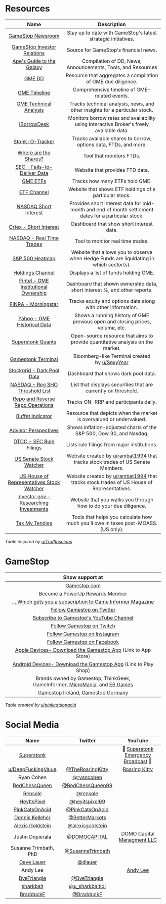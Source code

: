 # Resources

| Name | Description |
| :---: | :---: |
| [GameStop Newsroom](https://gamestop.gcs-web.com/news-releases-0) | Stay up to date with GameStop's latest strategic initiatives. |
| [GameStop Investor Relations](https://gamestop.gcs-web.com/home) | Source for GameStop's financial news. |
| [Ape's Guide to the Galaxy](https://www.reddit.com/r/DDintoGME/comments/mnss65/the_apes_guide_to_the_galaxy_a_compilation_of_dds/?utm_medium=android_app&utm_source=share) | Compilation of DD, News, Announcements, Tools, and Resources |
| [GME DD](https://gmedd.com/) | Resource that aggregates a compilation of GME due diligence. |
| [GME Timeline](https://gmetimeline.com/) | Comprehensive timeline of GME-related events. |
| [GME Technical Analysis](https://www.investing.com/equities/gamestop-corp-technical) | Tracks technical analysis, news, and other insights for a particular stock. |
| [IBorrowDesk](https://iborrowdesk.com/report/GME) | Monitors borrow rates and availability using Interactive Broker's freely available data. |
| [Stonk-O-Tracker](https://gme.crazyawesomecompany.com/) | Tracks available shares to borrow, options data, FTDs, and more. |
| [Where are the Shares?](https://wherearetheshares.com/) | Tool that monitors FTDs. |
| [SEC - Fails-to-Deliver Data](https://www.sec.gov/data/foiadocsfailsdatahtm) | Website that provides FTD data. |
| [GME ETFs](https://www.etf.com/stock/GME) | Tracks how many ETFs hold GME. |
| [ETF Channel](https://www.etfchannel.com/symbol/gme/) | Website that shows ETF holdings of a particular stock. |
| [NASDAQ Short Interest](https://www.nasdaqtrader.com/Trader.aspx?id=ShortInterest#) | Provides short interest data for mid-month and end of month settlement dates for a particular stock. |
| [Ortex - Short Interest](https://www.ortex.com/symbol/NYSE/GME/short_interest) | Dashboard that show short interest data. |
| [NASDAQ - Real Time Trades](https://www.nasdaq.com/market-activity/stocks/gme/latest-real-time-trades) | Tool to monitor real time trades. |
| [S&P 500 Heatmap](https://finviz.com/map.ashx) | Website that allows you to observe when Hedge Funds are liquidating in which sector(s). |
| [Holdings Channel](https://www.holdingschannel.com/bystock/?symbol=gme) | Displays a list of funds holding GME. |
| [Fintel - GME Institutional Ownership](https://fintel.io/so/us/gme) | Dashboard that shown ownership data, short interest %, and other reports. |
| [FINRA - Morningstar](http://finra-markets.morningstar.com/MarketData/EquityOptions/detail.jsp?query=14%3A0P000002CH&sdkVersion=2.60.0) | Tracks equity and options data along with other information. |
| [Yahoo - GME Historical Data](https://finance.yahoo.com/quote/GME/history?p=GME) | Shows a running history of GME previous open and closing prices, volume, etc. |
| [Superstonk Quants](https://www.superstonkquant.org/) | Open-source resource that aims to provide quantitative analysis on the market. |
| [Gamestonk Terminal](https://www.reddit.com/r/DDintoGME/comments/mxl0co/move_over_bloomberg_terminal_here_comes_gamestonk/) | Bloomberg-like Terminal created by [u/SexyYear](https://www.reddit.com/u/SexyYear/) |
| [Stockgrid - Dark Pool Data](https://www.stockgrid.io/darkpools) | Dashboard that shows dark pool data. |
| [NASDAQ - Reg SHO Threshold List](https://www.nasdaqtrader.com/Trader.aspx?id=RegSHOThreshold) | List that displays securities that are currently on threshold. |
| [Repo and Reverse Repo Operations](https://apps.newyorkfed.org/markets/autorates/tomo-results-display?SHOWMORE=TRUE&startDate=01/01/2000&enddate=01/01/2000) | Tracks ON-RRP and participants daily. |
| [Buffet Indicator](https://currentmarketvaluation.com/models/buffett-indicator.php) | Resource that depicts when the market is overvalued or undervalued. |
| [Advisor Perspectives](https://www.advisorperspectives.com/dshort/updates/2021/06/04/the-s-p-500-dow-and-nasdaq-since-their-2000-highs) | Shows inflation-adjusted charts of the S&P 500, Dow 30, and Nasdaq. |
| [DTCC - SEC Rule Filings](https://www.dtcc.com/legal/sec-rule-filings) | Lists rule filings from major institutions. |
| [US Senate Stock Watcher](https://senatestockwatcher.com/) | Website created by [u/rambat1994](https://www.reddit.com/u/rambat1994/) that tracks stock trades of US Senate Members. |
| [US House of Representatives Stock Watcher](https://housestockwatcher.com/) | Website created by [u/rambat1994](https://www.reddit.com/u/rambat1994/) that tracks stock trades of US House of Representatives. |
| [Investor.gov - Researching Investments](https://www.investor.gov/introduction-investing/getting-started/researching-investments) | Website that you walks you through how to do your due diligence. |
| [Tax My Tendies](https://taxmytendies.com/) | Tools that helps you calculate how much you'll owe in taxes post-MOASS. (US only). |

*Table inspired by [u/Truffluscious](https://www.reddit.com/user/Truffluscious/)*

# GameStop 
| Show support at | 
| :-: |
| [Gamestop.com](https://www.gamestop.com/) | 
| [Become a PowerUp Rewards Member](https://www.gamestop.com/poweruprewards/) | 
| [... Which gets you a subscription to Game Informer Magazine](https://www.gameinformer.com/) | 
| [Follow Gamestop on Twitter](https://twitter.com/GameStop) | 
| [Subscribe to Gamestop's YouTube Channel](https://www.youtube.com/user/gamestopvideo) | 
| [Follow Gamestop on Twitch](https://www.twitch.tv/gamestop) | 
| [Follow Gamestop on Instagram](https://www.instagram.com/gamestop/?hl=en) | 
| [Follow Gamestop on Facebook](https://www.facebook.com/GameStop) | 
| [Apple Devices- Download the Gamestop App](https://apps.apple.com/us/app/gamestop/id406033647) (Link to App Store) | 
| [Android Devices- Download the Gamestop App](https://play.google.com/store/apps/details?id=com.gamestop.powerup) (Link to Play Shop) |
| Brands owned by Gamestop; ThinkGeek, GameInformer, [MicroMania](https://www.micromania.fr/), and [EB Games](https://www.ebgames.ca/) |
| [Gamestop Ireland](https://www.gamestop.ie/), [Gamestop Germany](https://www.gamestop.de/) |

*Table created by [u/pinkcatsonacid](https://www.reddit.com/user/pinkcatsonacid/)*
 
# Social Media
| Name | Twitter | YouTube |
| :-: | :-: | :-: |
| [Superstonk](https://www.reddit.com/r/Superstonk/) | | 🚨 [Superstonk Emergency Broadcast](https://www.youtube.com/channel/UCI4EET9NJPWxUuXGlG6fxPA) 🚨 |
| [u/DeepFuckingValue](https://www.reddit.com/user/DeepFuckingValue/) | [@TheRoaringKitty](https://twitter.com/theroaringkitty?lang=en) | [Roaring Kitty](https://www.youtube.com/channel/UC0patpmwYbhcEUap0bTX3JQ) |
| Ryan Cohen | [@ryancohen](https://twitter.com/ryancohen) |  |
| [RedChessQueen](https://www.reddit.com/user/redchessqueen99/) | [@RedChessQueen99](https://twitter.com/RedChessQueen99) |  |
| [Rensole](https://www.reddit.com/user/rensole/) | [@rensole](https://twitter.com/ryancohen) |  |
| [HeyItsPixel](https://www.reddit.com/user/HeyItsPixeL/) | [@heyitspixel69](https://twitter.com/heyitspixel69) |  |
| [PinkCatsOnAcid](https://www.reddit.com/user/pinkcatsonacid/) | [@PinkCatsOnAcid](https://twitter.com/PinkCatsOnAcid) |  |
| [Dennis Kelleher](https://www.reddit.com/user/WallSt4MainSt/) | [@BetterMarkets](https://twitter.com/BetterMarkets) |  |
| [Alexis Goldstein](https://www.reddit.com/user/dontfightthevol/) | [@alexisgoldstein](https://twitter.com/alexisgoldstein) |  |
| Justin Dopierala | [@DOMOCAPITAL](https://twitter.com/DOMOCAPITAL) | [DOMO Capital Managment LLC](https://www.youtube.com/channel/UC3rCaBlsLlWJagcpbsais4w) |
| Susanne Trimbath, PhD | [@SusanneTrimbath](https://twitter.com/SusanneTrimbath) |  |
| [Dave Lauer](https://www.reddit.com/user/dlauer) | [@dlauer](https://twitter.com/dlauer) |  |
| Andy Lee |  | [Andy Lee](https://www.youtube.com/channel/UC2e4QZAVEXQyH7BXfEE1GyA) |
| [ByeTriangle](https://www.reddit.com/user/Bye_Triangle/) | [@ByeTriangle](https://twitter.com/ByeTriangle) | |
| [sharkbait](https://www.reddit.com/user/sharkbaitlol) | [@u_sharkbaitlol](https://twitter.com/u_sharkbaitlol) | |
| [BradduckF](https://www.reddit.com/user/Bradduck_Flyntmoore/) | [@BradduckF](https://twitter.com/BradduckF) | |
